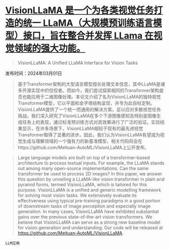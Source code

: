 # [VisionLLaMA 是一个为各类视觉任务打造的统一 LLaMA（大规模预训练语言模型）接口，旨在整合并发挥 LLama 在视觉领域的强大功能。](https://arxiv.org/abs/2403.00522)

> VisionLLaMA: A Unified LLaMA Interface for Vision Tasks

发布时间：2024年03月01日

> 基于Transformer架构的大型语言模型擅长处理文本信息，其中LLaMA是诸多开源实现中的佼佼者。而如今，我们尝试探索相同的Transformer架构是否也能应用于二维图像处理。本论文介绍了名为VisionLLaMA的独特视觉Transformer模型，它以平面和金字塔结构呈现，并专为此目标定制。VisionLLaMA提供了一个统一而通用的解决方案，足以应对多数视觉任务挑战。我们深入研究了VisionLLaMA在多个下游图像感知及特别是图像生成任务上的表现，通过标准预训练方式对其效果进行了广泛的验证。实验结果显示，在许多场景下，VisionLLaMA相较于现有的最先进视觉Transformer取得了显著的进步。因此，我们认为VisionLLaMA有望成为视觉生成与理解领域的一个强有力的新基准模型，相关代码将会在https://github.com/Meituan-AutoML/VisionLLaMA上公开发布。

> Large language models are built on top of a transformer-based architecture to process textual inputs. For example, the LLaMA stands out among many open-source implementations. Can the same transformer be used to process 2D images? In this paper, we answer this question by unveiling a LLaMA-like vision transformer in plain and pyramid forms, termed VisionLLaMA, which is tailored for this purpose. VisionLLaMA is a unified and generic modelling framework for solving most vision tasks. We extensively evaluate its effectiveness using typical pre-training paradigms in a good portion of downstream tasks of image perception and especially image generation. In many cases, VisionLLaMA have exhibited substantial gains over the previous state-of-the-art vision transformers. We believe that VisionLLaMA can serve as a strong new baseline model for vision generation and understanding. Our code will be released at https://github.com/Meituan-AutoML/VisionLLaMA.

`LLM应用`